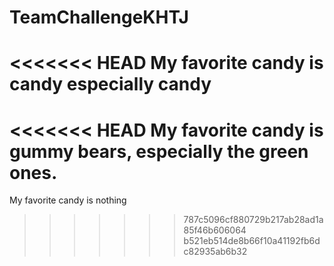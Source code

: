 # TeamChallengeKHTJ
<<<<<<< HEAD
My favorite candy is candy especially candy
=======
<<<<<<< HEAD
My favorite candy is gummy bears, especially the green ones. 
=======
My favorite candy is nothing
>>>>>>> 787c5096cf880729b217ab28ad1a85f46b606064
>>>>>>> b521eb514de8b66f10a41192fb6dc82935ab6b32
